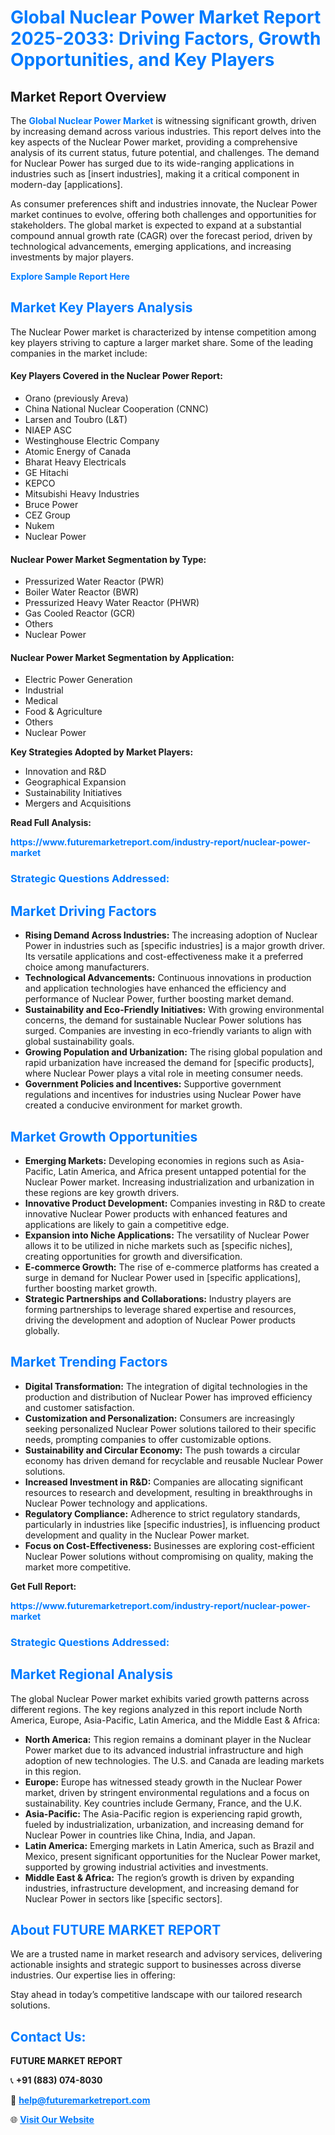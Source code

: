 <h1 style="color: #007BFF;">Global Nuclear Power Market Report 2025-2033: Driving Factors, Growth Opportunities, and Key Players</h1>

<section id="overview">
<h2>Market Report Overview</h2>
<p>The <a href="https://www.futuremarketreport.com/industry-report/nuclear-power-market" style="color: #007BFF; text-decoration: none;"><strong>Global Nuclear Power Market</strong></a> is witnessing significant growth, driven by increasing demand across various industries. This report delves into the key aspects of the Nuclear Power market, providing a comprehensive analysis of its current status, future potential, and challenges. The demand for Nuclear Power has surged due to its wide-ranging applications in industries such as [insert industries], making it a critical component in modern-day [applications].</p>
<p>As consumer preferences shift and industries innovate, the Nuclear Power market continues to evolve, offering both challenges and opportunities for stakeholders. The global market is expected to expand at a substantial compound annual growth rate (CAGR) over the forecast period, driven by technological advancements, emerging applications, and increasing investments by major players.</p>
</section>

<section id="overview">
<p><a href="https://www.futuremarketreport.com/request-sample/reportId=106492" style="color: #007BFF; text-decoration: none;"><strong>Explore Sample Report Here</strong></a></p>
</section>

<section id="key-players">
<h2 style="color: #007BFF;">Market Key Players Analysis</h2>
<p>The Nuclear Power market is characterized by intense competition among key players striving to capture a larger market share. Some of the leading companies in the market include:</p>
<h4>Key Players Covered in the Nuclear Power Report:</h4>
<ul><li>Orano (previously Areva)</li><li>China National Nuclear Cooperation (CNNC)</li><li>Larsen and Toubro (L&amp;T)</li><li>NIAEP ASC</li><li>Westinghouse Electric Company</li><li>Atomic Energy of Canada</li><li>Bharat Heavy Electricals</li><li>GE Hitachi</li><li>KEPCO</li><li>Mitsubishi Heavy Industries</li><li>Bruce Power</li><li>CEZ Group</li><li>Nukem</li><li>Nuclear Power</li></ul>
<h4>Nuclear Power Market Segmentation by Type:</h4>
<ul><li>Pressurized Water Reactor (PWR)</li><li>Boiler Water Reactor (BWR)</li><li>Pressurized Heavy Water Reactor (PHWR)</li><li>Gas Cooled Reactor (GCR)</li><li>Others</li><li>Nuclear Power</li></ul>

<h4>Nuclear Power Market Segmentation by Application:</h4>
<ul><li>Electric Power Generation</li><li>Industrial</li><li>Medical</li><li>Food &amp; Agriculture</li><li>Others</li><li>Nuclear Power</li></ul>
<p><strong>Key Strategies Adopted by Market Players:</strong></p>
<ul>
<li>Innovation and R&D</li>
<li>Geographical Expansion</li>
<li>Sustainability Initiatives</li>
<li>Mergers and Acquisitions</li>
</ul>
</section>

<section>
<p><strong>Read Full Analysis: </strong></p><a href="https://www.futuremarketreport.com/industry-report/nuclear-power-market" style="color: #007BFF; text-decoration: none;"><strong>https://www.futuremarketreport.com/industry-report/nuclear-power-market</strong></a>
<h3 style="color: #007BFF;">Strategic Questions Addressed:</h3>
</section>

<section id="driving-factors">
<h2 style="color: #007BFF;">Market Driving Factors</h2>
<ul>
<li><strong>Rising Demand Across Industries:</strong> The increasing adoption of Nuclear Power in industries such as [specific industries] is a major growth driver. Its versatile applications and cost-effectiveness make it a preferred choice among manufacturers.</li>
<li><strong>Technological Advancements:</strong> Continuous innovations in production and application technologies have enhanced the efficiency and performance of Nuclear Power, further boosting market demand.</li>
<li><strong>Sustainability and Eco-Friendly Initiatives:</strong> With growing environmental concerns, the demand for sustainable Nuclear Power solutions has surged. Companies are investing in eco-friendly variants to align with global sustainability goals.</li>
<li><strong>Growing Population and Urbanization:</strong> The rising global population and rapid urbanization have increased the demand for [specific products], where Nuclear Power plays a vital role in meeting consumer needs.</li>
<li><strong>Government Policies and Incentives:</strong> Supportive government regulations and incentives for industries using Nuclear Power have created a conducive environment for market growth.</li>
</ul>
</section>

<section id="growth-opportunities">
<h2 style="color: #007BFF;">Market Growth Opportunities</h2>
<ul>
<li><strong>Emerging Markets:</strong> Developing economies in regions such as Asia-Pacific, Latin America, and Africa present untapped potential for the Nuclear Power market. Increasing industrialization and urbanization in these regions are key growth drivers.</li>
<li><strong>Innovative Product Development:</strong> Companies investing in R&D to create innovative Nuclear Power products with enhanced features and applications are likely to gain a competitive edge.</li>
<li><strong>Expansion into Niche Applications:</strong> The versatility of Nuclear Power allows it to be utilized in niche markets such as [specific niches], creating opportunities for growth and diversification.</li>
<li><strong>E-commerce Growth:</strong> The rise of e-commerce platforms has created a surge in demand for Nuclear Power used in [specific applications], further boosting market growth.</li>
<li><strong>Strategic Partnerships and Collaborations:</strong> Industry players are forming partnerships to leverage shared expertise and resources, driving the development and adoption of Nuclear Power products globally.</li>
</ul>
</section>

<section id="trending-factors">
<h2 style="color: #007BFF;">Market Trending Factors</h2>
<ul>
<li><strong>Digital Transformation:</strong> The integration of digital technologies in the production and distribution of Nuclear Power has improved efficiency and customer satisfaction.</li>
<li><strong>Customization and Personalization:</strong> Consumers are increasingly seeking personalized Nuclear Power solutions tailored to their specific needs, prompting companies to offer customizable options.</li>
<li><strong>Sustainability and Circular Economy:</strong> The push towards a circular economy has driven demand for recyclable and reusable Nuclear Power solutions.</li>
<li><strong>Increased Investment in R&D:</strong> Companies are allocating significant resources to research and development, resulting in breakthroughs in Nuclear Power technology and applications.</li>
<li><strong>Regulatory Compliance:</strong> Adherence to strict regulatory standards, particularly in industries like [specific industries], is influencing product development and quality in the Nuclear Power market.</li>
<li><strong>Focus on Cost-Effectiveness:</strong> Businesses are exploring cost-efficient Nuclear Power solutions without compromising on quality, making the market more competitive.</li>
</ul>
</section>

<section>
<p><strong>Get Full Report: </strong></p><a href="https://www.futuremarketreport.com/industry-report/nuclear-power-market" style="color: #007BFF; text-decoration: none;"><strong>https://www.futuremarketreport.com/industry-report/nuclear-power-market</strong></a>
<h3 style="color: #007BFF;">Strategic Questions Addressed:</h3>
</section>


<section id="regional-analysis">
<h2 style="color: #007BFF;">Market Regional Analysis</h2>
<p>The global Nuclear Power market exhibits varied growth patterns across different regions. The key regions analyzed in this report include North America, Europe, Asia-Pacific, Latin America, and the Middle East & Africa:</p>
<ul>
<li><strong>North America:</strong> This region remains a dominant player in the Nuclear Power market due to its advanced industrial infrastructure and high adoption of new technologies. The U.S. and Canada are leading markets in this region.</li>
<li><strong>Europe:</strong> Europe has witnessed steady growth in the Nuclear Power market, driven by stringent environmental regulations and a focus on sustainability. Key countries include Germany, France, and the U.K.</li>
<li><strong>Asia-Pacific:</strong> The Asia-Pacific region is experiencing rapid growth, fueled by industrialization, urbanization, and increasing demand for Nuclear Power in countries like China, India, and Japan.</li>
<li><strong>Latin America:</strong> Emerging markets in Latin America, such as Brazil and Mexico, present significant opportunities for the Nuclear Power market, supported by growing industrial activities and investments.</li>
<li><strong>Middle East & Africa:</strong> The region’s growth is driven by expanding industries, infrastructure development, and increasing demand for Nuclear Power in sectors like [specific sectors].</li>
</ul>
</section>

<footer>
<h2 style="color: #007BFF;">About FUTURE MARKET REPORT</h2>
<p>We are a trusted name in market research and advisory services, delivering actionable insights and strategic support to businesses across diverse industries. Our expertise lies in offering:</p>

<p>Stay ahead in today’s competitive landscape with our tailored research solutions.</p>

<h2 style="color: #007BFF;">Contact Us:</h2>
<p><strong>FUTURE MARKET REPORT</strong></p>
<p>📞 <strong>+91 (883) 074-8030</strong></p>
<p>📧 <strong><a href="mailto:help@futuremarketreport.com" style="color: #007BFF;">help@futuremarketreport.com</a></strong></p>
<p>🌐 <strong><a href="https://www.futuremarketreport.com/" style="color: #007BFF;">Visit Our Website</a></strong></p>
</footer>